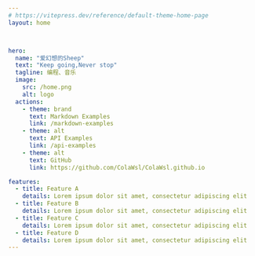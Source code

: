 ```yaml
---
# https://vitepress.dev/reference/default-theme-home-page
layout: home



hero:
  name: "爱幻想的Sheep"
  text: "Keep going,Never stop"
  tagline: 编程、音乐
  image:
    src: /home.png
    alt: logo
  actions:
    - theme: brand
      text: Markdown Examples
      link: /markdown-examples
    - theme: alt
      text: API Examples
      link: /api-examples
    - theme: alt
      text: GitHub
      link: https://github.com/ColaWsl/ColaWsl.github.io

features:
  - title: Feature A
    details: Lorem ipsum dolor sit amet, consectetur adipiscing elit
  - title: Feature B
    details: Lorem ipsum dolor sit amet, consectetur adipiscing elit
  - title: Feature C
    details: Lorem ipsum dolor sit amet, consectetur adipiscing elit  
  - title: Feature D
    details: Lorem ipsum dolor sit amet, consectetur adipiscing elit
---
```


